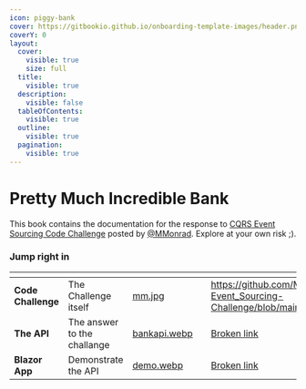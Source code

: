 ```yaml
---
icon: piggy-bank
cover: https://gitbookio.github.io/onboarding-template-images/header.png
coverY: 0
layout:
  cover:
    visible: true
    size: full
  title:
    visible: true
  description:
    visible: false
  tableOfContents:
    visible: true
  outline:
    visible: true
  pagination:
    visible: true
---
```


# Pretty Much Incredible Bank

This book contains the documentation for the response to [CQRS Event Sourcing Code Challenge](https://github.com/MMonrad/CQRS-Event_Sourcing-Challenge) posted by [@MMonrad](https://github.com/MMonrad). Explore at your own risk ;).

### Jump right in

<table data-view="cards"><thead><tr><th></th><th></th><th data-hidden data-card-cover data-type="files"></th><th data-hidden></th><th data-hidden data-card-target data-type="content-ref"></th></tr></thead><tbody><tr><td><strong>Code Challenge</strong></td><td>The Challenge itself</td><td><a href=".gitbook/assets/mm.jpg">mm.jpg</a></td><td></td><td><a href="https://github.com/MMonrad/CQRS-Event_Sourcing-Challenge/blob/main/README.md">https://github.com/MMonrad/CQRS-Event_Sourcing-Challenge/blob/main/README.md</a></td></tr><tr><td><strong>The  API</strong></td><td>The answer to the challange</td><td><a href=".gitbook/assets/bankapi.webp">bankapi.webp</a></td><td></td><td><a href="broken-reference">Broken link</a></td></tr><tr><td><strong>Blazor App</strong></td><td>Demonstrate the API</td><td><a href=".gitbook/assets/demo.webp">demo.webp</a></td><td></td><td><a href="broken-reference">Broken link</a></td></tr></tbody></table>

